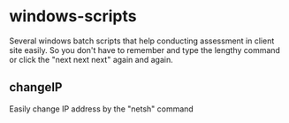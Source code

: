windows-scripts
=========
Several windows batch scripts that help conducting assessment in client site easily. So you don't have to remember and type the lengthy command or click the "next next next" again and again.

changeIP
---------
Easily change IP address by the "netsh" command
